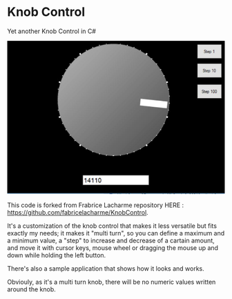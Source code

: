 # Knob Control
Yet another Knob Control in C#

![GitHub Logo](/gifs/MultiTurnKnob.jpg)

This code is forked from Frabrice Lacharme repository HERE : https://github.com/fabricelacharme/KnobControl.

It's a customization of the knob control that makes it less versatile but fits exactly my needs;
it makes it "multi turn", so you can define a maximum and a minimum value, a "step" to increase and decrease
of a cartain amount, and move it with cursor keys, mouse wheel or dragging the mouse up and down while holding the left button.

There's also a sample application that shows how it looks and works.

Obviouly, as it's a multi turn knob, there will be no numeric values written around the knob.


